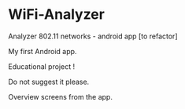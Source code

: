 # WiFi-Analyzer
Analyzer 802.11 networks - android app [to refactor]

My first Android app.

Educational project !

Do not suggest it please.


Overview screens from the app.
